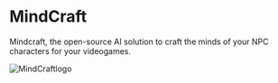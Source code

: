 # MindCraft
Mindcraft, the open-source AI solution to craft the minds of your NPC characters for your videogames.

![MindCraftlogo](https://github.com/josejuanmartinez/mindcraft/assets/36634572/50d7df68-b62b-4ec0-80c4-31445d3aaeb5)
